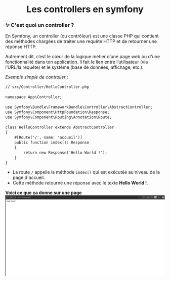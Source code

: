 <h1 align="center">Les controllers en symfony</h1>

### ✨ C'est quoi un controller ?
En Symfony, un controller (ou contrôleur) est une classe PHP qui contient des méthodes chargées de traiter une requête HTTP et de retourner une réponse HTTP.

Autrement dit, c’est le cœur de la logique métier d’une page web ou d'une fonctionnalité dans ton application. Il fait le lien entre l’utilisateur (via l’URL/la requête) et le système (base de données, affichage, etc.).

*Exemple simple de controller :*
```symfony
// src/Controller/HelloController.php

namespace App\Controller;

use Symfony\Bundle\FrameworkBundle\Controller\AbstractController;
use Symfony\Component\HttpFoundation\Response;
use Symfony\Component\Routing\Annotation\Route;

class HelloController extends AbstractController
{
    #[Route('/', name: 'accueil')]
    public function index(): Response
    {
        return new Response('Hello World !');
    }
}
```
- La route `/` appelle la méthode `index()` qui est exécutée au niveau de la page d'accueil.
- Cette méthode retourne une réponse avec le texte **Hello World !**.

**Voici ce que ça donne sur une page**
![helloWorld](https://github.com/Kosal-DEV/Symfony/blob/main/symfony/Exemple-helloWorld.png?raw=true)

